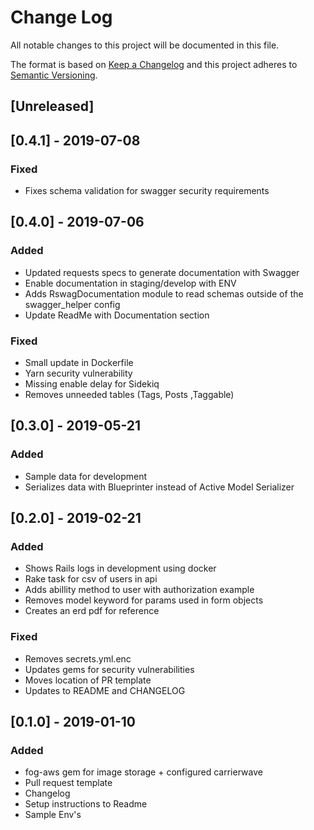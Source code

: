 # Change Log
All notable changes to this project will be documented in this file.

The format is based on [Keep a Changelog](http://keepachangelog.com/en/1.0.0/)
and this project adheres to [Semantic Versioning](http://semver.org/spec/v2.0.0.html).

## [Unreleased]

<!-- Note: Every project begins on version 0.1.0. Clear out the log below and start anew. Remove this message once completed. -->

## [0.4.1] - 2019-07-08
### Fixed
- Fixes schema validation for swagger security requirements

## [0.4.0] - 2019-07-06
### Added
- Updated requests specs to generate documentation with Swagger
- Enable documentation in staging/develop with ENV
- Adds RswagDocumentation module to read schemas outside of the swagger_helper config
- Update ReadMe with Documentation section

### Fixed
- Small update in Dockerfile
- Yarn security vulnerability
- Missing enable delay for Sidekiq
- Removes unneeded tables (Tags, Posts ,Taggable)

## [0.3.0] - 2019-05-21
### Added
- Sample data for development
- Serializes data with Blueprinter instead of Active Model Serializer

## [0.2.0] - 2019-02-21
### Added
- Shows Rails logs in development using docker
- Rake task for csv of users in api
- Adds abillity method to user with authorization example
- Removes model keyword for params used in form objects
- Creates an erd pdf for reference

### Fixed
- Removes secrets.yml.enc
- Updates gems for security vulnerabilities
- Moves location of PR template
- Updates to README and CHANGELOG

## [0.1.0] - 2019-01-10
### Added
- fog-aws gem for image storage + configured carrierwave
- Pull request template
- Changelog
- Setup instructions to Readme
- Sample Env's
